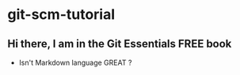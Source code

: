 # git-scm-tutorial
## Hi there,  I am in the Git Essentials FREE book
  - Isn't Markdown language GREAT ?
